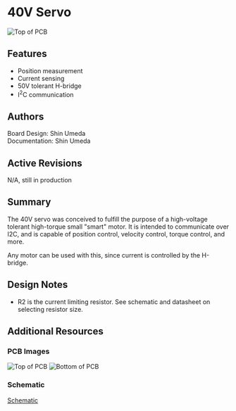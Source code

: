 # 40V Servo

![Top of PCB](https://sjsuroboticsteam.github.io/urc-electrical-2026/resources/40Vservo-out/top.png)

## Features

- Position measurement
- Current sensing
- 50V tolerant H-bridge
- I<sup>2</sup>C communication

## Authors

Board Design: Shin Umeda  
Documentation: Shin Umeda

## Active Revisions

N/A, still in production

## Summary

The 40V servo was conceived to fulfill the purpose of a high-voltage tolerant
high-torque small "smart" motor. It is intended to communicate over I2C, and
is capable of position control, velocity control, torque control, and more.

Any motor can be used with this, since current is controlled by the H-bridge.

## Design Notes

- R2 is the current limiting resistor. See schematic and datasheet on selecting
    resistor size.

## Additional Resources

### PCB Images

![Top of PCB](https://sjsuroboticsteam.github.io/urc-electrical-2026/resources/40Vservo-out/top.png)
![Bottom of PCB](https://sjsuroboticsteam.github.io/urc-electrical-2026/resources/40Vservo-out/bottom.png)

### Schematic

[Schematic](https://sjsuroboticsteam.github.io/urc-electrical-2026/resources/40Vservo-out/40Vservo.pdf)
